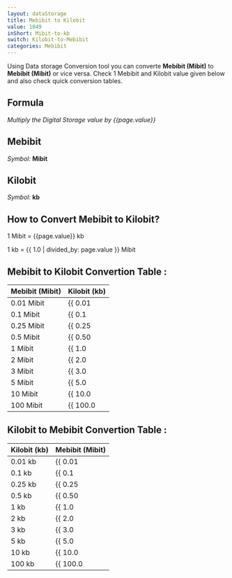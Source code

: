 ```yaml
---
layout: dataStorage
title: Mebibit to Kilobit
value: 1049
inShort: Mibit-to-kb
switch: Kilobit-to-Mebibit
categories: Mebibit
---
```


Using Data storage Conversion tool you can converte **Mebibit (Mibit)** to **Mebibit (Mibit)** or vice versa. Check 1 Mebibit and Kilobit value given below and also check quick conversion tables.

## Formula
*Multiply the Digital Storage value by {{page.value}}*

## Mebibit
*Symbol:* **Mibit**

## Kilobit
*Symbol:* **kb**

## How to Convert Mebibit to Kilobit?

1 Mibit = {{page.value}} kb

1 kb = {{ 1.0 | divided_by: page.value }} Mibit


## Mebibit to Kilobit Convertion Table :

| Mebibit (Mibit) | Kilobit (kb) |
| ---- | ---- |
| 0.01 Mibit | {{ 0.01 | times: page.value }} kb |
| 0.1 Mibit | {{ 0.1 | times: page.value }} kb |
| 0.25 Mibit | {{ 0.25 | times: page.value }} kb |
| 0.5 Mibit | {{ 0.50 | times: page.value }} kb |
| 1 Mibit | {{ 1.0 | times: page.value }} kb |
| 2 Mibit | {{ 2.0 | times: page.value }} kb |
| 3 Mibit | {{ 3.0 | times: page.value }} kb |
| 5 Mibit | {{ 5.0 | times: page.value }} kb |
| 10 Mibit | {{ 10.0 | times: page.value }} kb |
| 100 Mibit | {{ 100.0 | times: page.value }} kb |

## Kilobit to Mebibit Convertion Table :

| Kilobit (kb) | Mebibit (Mibit) |
| ---- | ---- |
| 0.01 kb | {{ 0.01 | divided_by: page.value }} Mibit |
| 0.1 kb | {{ 0.1 | divided_by: page.value }} Mibit |
| 0.25 kb | {{ 0.25 | divided_by: page.value }} Mibit |
| 0.5 kb | {{ 0.50 | divided_by: page.value }} Mibit |
| 1 kb | {{ 1.0 | divided_by: page.value }} Mibit |
| 2 kb | {{ 2.0 | divided_by: page.value }} Mibit |
| 3 kb | {{ 3.0 | divided_by: page.value }} Mibit |
| 5 kb | {{ 5.0 | divided_by: page.value }} Mibit |
| 10 kb | {{ 10.0 | divided_by: page.value }} Mibit |
| 100 kb | {{ 100.0 | divided_by: page.value }} Mibit |


<script>
document.getElementById('selectInput')[7].selected = true
document.getElementById('selectOutput')[2].selected = true
</script>
